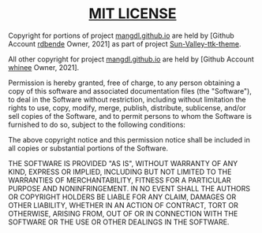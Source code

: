 <h1 align="center" style="font-weight: bold">
    <a target="_blank" href="https://choosealicense.com/licenses/mit/">MIT LICENSE</a>
</h1>

Copyright for portions of project [mangdl.github.io](https://github.com/MangDL/mangdl.github.io) are held by [Github Account [rdbende](https://github.com/rdbende) Owner, 2021] as part of project [Sun-Valley-ttk-theme](https://github.com/rdbende/Sun-Valley-ttk-theme).

All other copyright for project [mangdl.github.io](https://github.com/MangDL/mangdl.github.io) are held by [Github Account [whinee](https://github.com/whinee) Owner, 2021].

Permission is hereby granted, free of charge, to any person obtaining a copy
of this software and associated documentation files (the "Software"), to deal
in the Software without restriction, including without limitation the rights
to use, copy, modify, merge, publish, distribute, sublicense, and/or sell
copies of the Software, and to permit persons to whom the Software is
furnished to do so, subject to the following conditions:

The above copyright notice and this permission notice shall be included in all
copies or substantial portions of the Software.

THE SOFTWARE IS PROVIDED "AS IS", WITHOUT WARRANTY OF ANY KIND, EXPRESS OR
IMPLIED, INCLUDING BUT NOT LIMITED TO THE WARRANTIES OF MERCHANTABILITY,
FITNESS FOR A PARTICULAR PURPOSE AND NONINFRINGEMENT. IN NO EVENT SHALL THE
AUTHORS OR COPYRIGHT HOLDERS BE LIABLE FOR ANY CLAIM, DAMAGES OR OTHER
LIABILITY, WHETHER IN AN ACTION OF CONTRACT, TORT OR OTHERWISE, ARISING FROM,
OUT OF OR IN CONNECTION WITH THE SOFTWARE OR THE USE OR OTHER DEALINGS IN THE
SOFTWARE.

